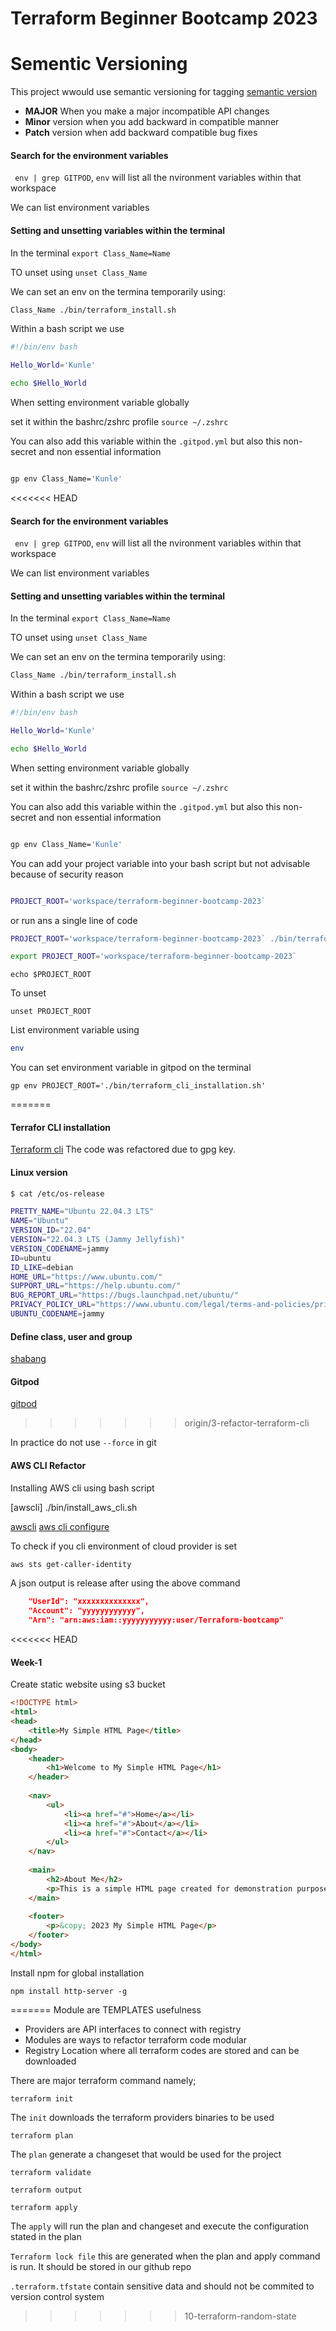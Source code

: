 # Terraform Beginner Bootcamp 2023

# Sementic Versioning

This project wwould use semantic versioning for tagging
[semantic version](https://semver.org)

- **MAJOR** When you make a major incompatible API changes
- **Minor** version when you add backward in compatible manner
- **Patch** version when add backward compatible bug fixes

#### Search for the environment variables

` env | grep GITPOD`, `env` will list all the nvironment variables within that workspace

We can list environment variables

#### Setting and unsetting variables within the terminal

In the terminal `export Class_Name=Name`

TO unset using `unset Class_Name`

We can set an env on the termina temporarily using:
```sh
Class_Name ./bin/terraform_install.sh

```

Within a bash script we use

```sh
#!/bin/env bash

Hello_World='Kunle'

echo $Hello_World

```

When setting environment variable globally 

set it within the bashrc/zshrc profile `source ~/.zshrc`

You can also add this variable within the `.gitpod.yml` but also this non-secret and non essential information

```sh

gp env Class_Name='Kunle'

```



<<<<<<< HEAD
#### Search for the environment variables

` env | grep GITPOD`, `env` will list all the nvironment variables within that workspace

We can list environment variables

#### Setting and unsetting variables within the terminal

In the terminal `export Class_Name=Name`

TO unset using `unset Class_Name`

We can set an env on the termina temporarily using:
```sh
Class_Name ./bin/terraform_install.sh

```

Within a bash script we use

```sh
#!/bin/env bash

Hello_World='Kunle'

echo $Hello_World

```

When setting environment variable globally 

set it within the bashrc/zshrc profile `source ~/.zshrc`

You can also add this variable within the `.gitpod.yml` but also this non-secret and non essential information

```sh

gp env Class_Name='Kunle'

```

You can add your project variable into your bash script but not advisable because of security reason

```sh

PROJECT_ROOT='workspace/terraform-beginner-bootcamp-2023`

```

or run ans a single line of code

```sh
PROJECT_ROOT='workspace/terraform-beginner-bootcamp-2023` ./bin/terraform_cli_installation.sh

```

```sh
export PROJECT_ROOT='workspace/terraform-beginner-bootcamp-2023`

```

```
echo $PROJECT_ROOT 

```
To unset

```
unset PROJECT_ROOT

```

List environment variable using

```sh
env

```

You can set environment variable in gitpod on the terminal

```
gp env PROJECT_ROOT='./bin/terraform_cli_installation.sh'

```




=======
#### Terrafor CLI installation

[Terraform cli](https://developer.hashicorp.com/terraform/tutorials/aws-get-started/install-cli)
The code was refactored due to gpg key.


#### Linux version

```sh
$ cat /etc/os-release
```
```sh
PRETTY_NAME="Ubuntu 22.04.3 LTS"
NAME="Ubuntu"
VERSION_ID="22.04"
VERSION="22.04.3 LTS (Jammy Jellyfish)"
VERSION_CODENAME=jammy
ID=ubuntu
ID_LIKE=debian
HOME_URL="https://www.ubuntu.com/"
SUPPORT_URL="https://help.ubuntu.com/"
BUG_REPORT_URL="https://bugs.launchpad.net/ubuntu/"
PRIVACY_POLICY_URL="https://www.ubuntu.com/legal/terms-and-policies/privacy-policy"
UBUNTU_CODENAME=jammy
```

#### Define class, user and group
[shabang](https://www.linode.com/docs/guides/linux-users-and-groups/)


#### Gitpod
[gitpod](https://www.gitpod.io/docs/introduction)

>>>>>>> origin/3-refactor-terraform-cli

In practice do not use `--force` in git


#### AWS CLI Refactor

Installing AWS cli using bash script

[awscli] ./bin/install_aws_cli.sh

[awscli](https://aws.amazon.com/cli/)
[aws cli configure](https://docs.aws.amazon.com/cli/latest/userguide/cli-configure-envvars.html)

To check if you cli environment of cloud provider is set

```sh
aws sts get-caller-identity
```

A json output is release after using the above command

```json
    "UserId": "xxxxxxxxxxxxxx",
    "Account": "yyyyyyyyyyyy",
    "Arn": "arn:aws:iam::yyyyyyyyyyy:user/Terraform-bootcamp"
```
<<<<<<< HEAD

#### Week-1

Create static website using s3 bucket

```html
<!DOCTYPE html>
<html>
<head>
    <title>My Simple HTML Page</title>
</head>
<body>
    <header>
        <h1>Welcome to My Simple HTML Page</h1>
    </header>
    
    <nav>
        <ul>
            <li><a href="#">Home</a></li>
            <li><a href="#">About</a></li>
            <li><a href="#">Contact</a></li>
        </ul>
    </nav>
    
    <main>
        <h2>About Me</h2>
        <p>This is a simple HTML page created for demonstration purposes.</p>
    </main>
    
    <footer>
        <p>&copy; 2023 My Simple HTML Page</p>
    </footer>
</body>
</html>

```

Install npm for global installation

```
npm install http-server -g

```

=======
Module are TEMPLATES usefulness

- Providers are API interfaces to connect with registry
- Modules are ways to refactor terraform code modular
- Registry Location where all terraform codes are stored and can be downloaded

There are major terraform command namely;

`terraform init`

The `init` downloads the terraform providers binaries to be used

`terraform plan`

The `plan` generate a changeset that would be used for the project

`terraform validate`

`terraform output`

`terraform apply`

The `apply` will run the plan and changeset and execute the configuration stated in the plan

`Terraform lock file` this are generated when the plan and apply command is run. It should be stored in our github repo 

`.terraform.tfstate` contain sensitive data and should not be commited to version control system
>>>>>>> 10-terraform-random-state
